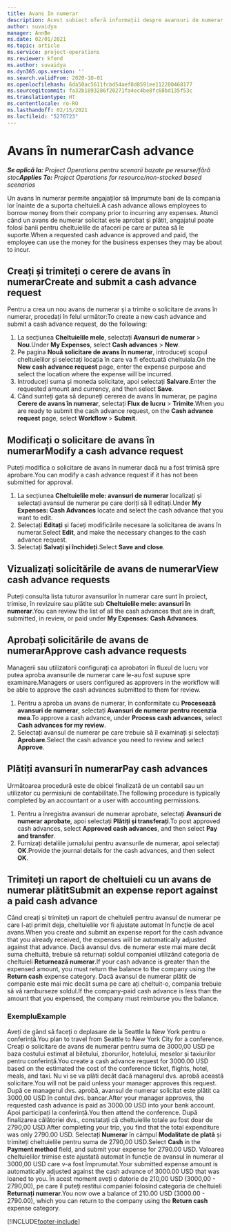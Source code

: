 ```yaml
---
title: Avans în numerar
description: Acest subiect oferă informații despre avansuri de numerar.
author: suvaidya
manager: AnnBe
ms.date: 02/01/2021
ms.topic: article
ms.service: project-operations
ms.reviewer: kfend
ms.author: suvaidya
ms.dyn365.ops.version: ''
ms.search.validFrom: 2020-10-01
ms.openlocfilehash: 6da50ac5611fcbd54aef8d8591ee112200468177
ms.sourcegitcommit: fa32b1893286f20271fa4ec4be8fc68bd135f53c
ms.translationtype: HT
ms.contentlocale: ro-RO
ms.lasthandoff: 02/15/2021
ms.locfileid: "5276723"
---
```

# <a name="cash-advance"></a><span data-ttu-id="6fa5e-103">Avans în numerar</span><span class="sxs-lookup"><span data-stu-id="6fa5e-103">Cash advance</span></span>

<span data-ttu-id="6fa5e-104">_**Se aplică la:** Project Operations pentru scenarii bazate pe resurse/fără stoc_</span><span class="sxs-lookup"><span data-stu-id="6fa5e-104">_**Applies To:** Project Operations for resource/non-stocked based scenarios_</span></span>

<span data-ttu-id="6fa5e-105">Un avans în numerar permite angajaților să împrumute bani de la compania lor înainte de a suporta cheltuieli.</span><span class="sxs-lookup"><span data-stu-id="6fa5e-105">A cash advance allows employees to borrow money from their company prior to incurring any expenses.</span></span> <span data-ttu-id="6fa5e-106">Atunci când un avans de numerar solicitat este aprobat și plătit, angajatul poate folosi banii pentru cheltuielile de afaceri pe care ar putea să le suporte.</span><span class="sxs-lookup"><span data-stu-id="6fa5e-106">When a requested cash advance is approved and paid, the employee can use the money for the business expenses they may be about to incur.</span></span> 

## <a name="create-and-submit-a-cash-advance-request"></a><span data-ttu-id="6fa5e-107">Creați și trimiteți o cerere de avans în numerar</span><span class="sxs-lookup"><span data-stu-id="6fa5e-107">Create and submit a cash advance request</span></span>
<span data-ttu-id="6fa5e-108">Pentru a crea un nou avans de numerar și a trimite o solicitare de avans în numerar, procedați în felul următor:</span><span class="sxs-lookup"><span data-stu-id="6fa5e-108">To create a new cash advance and submit a cash advance request, do the following:</span></span> 

1. <span data-ttu-id="6fa5e-109">La secțiunea **Cheltuielile mele**, selectați **Avansuri de numerar** > **Nou**.</span><span class="sxs-lookup"><span data-stu-id="6fa5e-109">Under **My Expenses**, select **Cash advances** > **New**.</span></span> 
2. <span data-ttu-id="6fa5e-110">Pe pagina **Nouă solicitare de avans în numerar**, introduceți scopul cheltuielilor și selectați locația în care va fi efectuată cheltuiala.</span><span class="sxs-lookup"><span data-stu-id="6fa5e-110">On the **New cash advance request** page, enter the expense purpose and select the location where the expense will be incurred.</span></span>
3. <span data-ttu-id="6fa5e-111">Introduceți suma și moneda solicitate, apoi selectați **Salvare**.</span><span class="sxs-lookup"><span data-stu-id="6fa5e-111">Enter the requested amount and currency, and then select **Save**.</span></span> 
4. <span data-ttu-id="6fa5e-112">Când sunteți gata să depuneți cererea de avans în numerar, pe pagina **Cerere de avans în numerar**, selectați **Flux de lucru** > **Trimite**.</span><span class="sxs-lookup"><span data-stu-id="6fa5e-112">When you are ready to submit the cash advance request, on the **Cash advance request** page, select **Workflow** > **Submit**.</span></span>

## <a name="modify-a-cash-advance-request"></a><span data-ttu-id="6fa5e-113">Modificați o solicitare de avans în numerar</span><span class="sxs-lookup"><span data-stu-id="6fa5e-113">Modify a cash advance request</span></span>

<span data-ttu-id="6fa5e-114">Puteți modifica o solicitare de avans în numerar dacă nu a fost trimisă spre aprobare.</span><span class="sxs-lookup"><span data-stu-id="6fa5e-114">You can modify a cash advance request if it has not been submitted for approval.</span></span>

1. <span data-ttu-id="6fa5e-115">La secțiunea **Cheltuielile mele: avansuri de numerar** localizați și selectați avansul de numerar pe care doriți să îl editați.</span><span class="sxs-lookup"><span data-stu-id="6fa5e-115">Under **My Expenses: Cash Advances** locate and select the cash advance that you want to edit.</span></span>
2. <span data-ttu-id="6fa5e-116">Selectați **Editați** și faceți modificările necesare la solicitarea de avans în numerar.</span><span class="sxs-lookup"><span data-stu-id="6fa5e-116">Select **Edit**, and make the necessary changes to the cash advance request.</span></span> 
3. <span data-ttu-id="6fa5e-117">Selectați **Salvați și închideți**.</span><span class="sxs-lookup"><span data-stu-id="6fa5e-117">Select **Save and close**.</span></span>


## <a name="view-cash-advance-requests"></a><span data-ttu-id="6fa5e-118">Vizualizați solicitările de avans de numerar</span><span class="sxs-lookup"><span data-stu-id="6fa5e-118">View cash advance requests</span></span>
<span data-ttu-id="6fa5e-119">Puteți consulta lista tuturor avansurilor în numerar care sunt în proiect, trimise, în revizuire sau plătite sub **Cheltuielile mele: avansuri în numerar**.</span><span class="sxs-lookup"><span data-stu-id="6fa5e-119">You can review the list of all the cash advances that are in draft, submitted, in review, or paid under **My Expenses: Cash Advances**.</span></span> 

## <a name="approve-cash-advance-requests"></a><span data-ttu-id="6fa5e-120">Aprobați solicitările de avans de numerar</span><span class="sxs-lookup"><span data-stu-id="6fa5e-120">Approve cash advance requests</span></span>

<span data-ttu-id="6fa5e-121">Managerii sau utilizatorii configurați ca aprobatori în fluxul de lucru vor putea aproba avansurile de numerar care le-au fost supuse spre examinare.</span><span class="sxs-lookup"><span data-stu-id="6fa5e-121">Managers or users configured as approvers in the workflow will be able to approve the cash advances submitted to them for review.</span></span> 

1. <span data-ttu-id="6fa5e-122">Pentru a aproba un avans de numerar, în conformitate cu **Procesează avansuri de numerar**, selectați **Avansuri de numerar pentru recenzia mea**.</span><span class="sxs-lookup"><span data-stu-id="6fa5e-122">To approve a cash advance, under **Process cash advances**, select **Cash advances for my review**.</span></span>
2. <span data-ttu-id="6fa5e-123">Selectați avansul de numerar pe care trebuie să îl examinați și selectați **Aprobare**.</span><span class="sxs-lookup"><span data-stu-id="6fa5e-123">Select the cash advance you need to review and select **Approve**.</span></span>  

## <a name="pay-cash-advances"></a><span data-ttu-id="6fa5e-124">Plătiți avansuri în numerar</span><span class="sxs-lookup"><span data-stu-id="6fa5e-124">Pay cash advances</span></span> 
<span data-ttu-id="6fa5e-125">Următoarea procedură este de obicei finalizată de un contabil sau un utilizator cu permisiuni de contabilitate.</span><span class="sxs-lookup"><span data-stu-id="6fa5e-125">The following procedure is typically completed by an accountant or a user with accounting permissions.</span></span>

1. <span data-ttu-id="6fa5e-126">Pentru a înregistra avansuri de numerar aprobate, selectați **Avansuri de numerar aprobate**, apoi selectați **Plătiți și transferați**.</span><span class="sxs-lookup"><span data-stu-id="6fa5e-126">To post approved cash advances, select **Approved cash advances**, and then select **Pay and transfer**.</span></span>  
2. <span data-ttu-id="6fa5e-127">Furnizați detaliile jurnalului pentru avansurile de numerar, apoi selectați **OK**.</span><span class="sxs-lookup"><span data-stu-id="6fa5e-127">Provide the journal details for the cash advances, and then select **OK**.</span></span> 

## <a name="submit-an-expense-report-against-a-paid-cash-advance"></a><span data-ttu-id="6fa5e-128">Trimiteți un raport de cheltuieli cu un avans de numerar plătit</span><span class="sxs-lookup"><span data-stu-id="6fa5e-128">Submit an expense report against a paid cash advance</span></span> 

<span data-ttu-id="6fa5e-129">Când creați și trimiteți un raport de cheltuieli pentru avansul de numerar pe care l-ați primit deja, cheltuielile vor fi ajustate automat în funcție de acel avans.</span><span class="sxs-lookup"><span data-stu-id="6fa5e-129">When you create and submit an expense report for the cash advance that you already received, the expenses will be automatically adjusted against that advance.</span></span> <span data-ttu-id="6fa5e-130">Dacă avansul dvs. de numerar este mai mare decât suma cheltuită, trebuie să returnați soldul companiei utilizând categoria de cheltuieli **Returnează numerar**.</span><span class="sxs-lookup"><span data-stu-id="6fa5e-130">If your cash advance is greater than the expensed amount, you must return the balance to the company using the **Return cash** expense category.</span></span> <span data-ttu-id="6fa5e-131">Dacă avansul de numerar plătit de companie este mai mic decât suma pe care ați cheltuit-o, compania trebuie să vă ramburseze soldul.</span><span class="sxs-lookup"><span data-stu-id="6fa5e-131">If the company-paid cash advance is less than the amount that you expensed, the company must reimburse you the balance.</span></span> 

### <a name="example"></a><span data-ttu-id="6fa5e-132">Exemplu</span><span class="sxs-lookup"><span data-stu-id="6fa5e-132">Example</span></span>
<span data-ttu-id="6fa5e-133">Aveți de gând să faceți o deplasare de la Seattle la New York pentru o conferință.</span><span class="sxs-lookup"><span data-stu-id="6fa5e-133">You plan to travel from Seattle to New York City for a conference.</span></span> <span data-ttu-id="6fa5e-134">Creați o solicitare de avans de numerar pentru suma de 3000,00 USD pe baza costului estimat al biletului, zborurilor, hotelului, meselor și taxiurilor pentru conferință.</span><span class="sxs-lookup"><span data-stu-id="6fa5e-134">You create a cash advance request for 3000.00 USD based on the estimated the cost of the conference ticket, flights, hotel, meals, and taxi.</span></span> <span data-ttu-id="6fa5e-135">Nu vi se va plăti decât dacă managerul dvs. aprobă această solicitare.</span><span class="sxs-lookup"><span data-stu-id="6fa5e-135">You will not be paid unless your manager approves this request.</span></span> <span data-ttu-id="6fa5e-136">După ce managerul dvs. aprobă, avansul de numerar solicitat este plătit ca 3000,00 USD în contul dvs. bancar.</span><span class="sxs-lookup"><span data-stu-id="6fa5e-136">After your manager approves, the requested cash advance is paid as 3000.00 USD into your bank account.</span></span> <span data-ttu-id="6fa5e-137">Apoi participați la conferință.</span><span class="sxs-lookup"><span data-stu-id="6fa5e-137">You then attend the conference.</span></span> <span data-ttu-id="6fa5e-138">După finalizarea călătoriei dvs., constatați că cheltuielile totale au fost doar de 2790,00 USD.</span><span class="sxs-lookup"><span data-stu-id="6fa5e-138">After completing your trip, you find that the total expenditure was only 2790.00 USD.</span></span> <span data-ttu-id="6fa5e-139">Selectați **Numerar** în câmpul **Modalitate de plată** și trimiteți cheltuielile pentru suma de 2790,00 USD.</span><span class="sxs-lookup"><span data-stu-id="6fa5e-139">Select **Cash** in the **Payment method** field, and submit your expense for 2790.00 USD.</span></span> <span data-ttu-id="6fa5e-140">Valoarea cheltuielilor trimise este ajustată automat în funcție de avansul în numerar al 3000,00 USD care v-a fost împrumutat.</span><span class="sxs-lookup"><span data-stu-id="6fa5e-140">Your submitted expense amount is automatically adjusted against the cash advance of 3000.00 USD that was loaned to you.</span></span> <span data-ttu-id="6fa5e-141">În acest moment aveți o datorie de 210,00 USD (3000,00 - 2790,00), pe care îl puteți restitui companiei folosind categoria de cheltuieli **Returnați numerar**.</span><span class="sxs-lookup"><span data-stu-id="6fa5e-141">You now owe a balance of 210.00 USD (3000.00 - 2790.00), which you can return to the company using the **Return cash** expense category.</span></span>



[!INCLUDE[footer-include](../includes/footer-banner.md)]